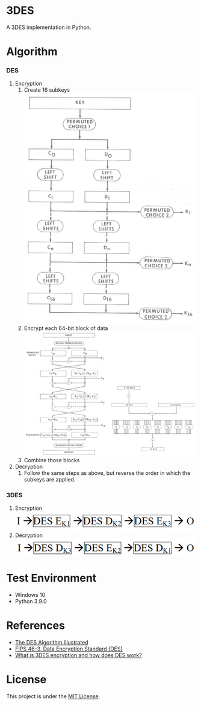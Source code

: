 # 3DES
A 3DES implementation in Python.

# Algorithm
### DES
1. Encryption
    1. Create 16 subkeys  
        ![DES-subkeys-generation](./media/DES-subkeys-generation.png)
    2. Encrypt each 64-bit block of data  
        ![DES-blocks-encryption](./media/DES-blocks-encryption.png)
    3. Combine those blocks
2. Decryption
    1. Follow the same steps as above, but reverse the order in which the subkeys are applied.
### 3DES
1. Encryption  
    ![3DES-encryption](./media/3DES-encryption.png)
2. Decryption  
    ![3DES-decryption](./media/3DES-decryption.png)

# Test Environment
+ Windows 10
+ Python 3.9.0

# References
+ [The DES Algorithm Illustrated](http://page.math.tu-berlin.de/~kant/teaching/hess/krypto-ws2006/des.htm)
+ [FIPS 46-3, Data Encryption Standard (DES)](https://csrc.nist.gov/csrc/media/publications/fips/46/3/archive/1999-10-25/documents/fips46-3.pdf)
+ [What is 3DES encryption and how does DES work?](https://www.comparitech.com/blog/information-security/3des-encryption/)

# License
This project is under the [MIT License](./LICENSE).
